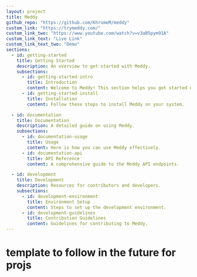 ```yaml
---
layout: project
title: Meddy
github_repo: "https://github.com/KhromeM/meddy"
custom_link: "https://trymeddy.com/"
custom_link_two: "https://www.youtube.com/watch?v=v3aB5pym91A"
custom_link_text: "Live Link"
custom_link_text_two: "Demo"
sections:
  - id: getting-started
    title: Getting Started
    description: An overview to get started with Meddy.
    subsections:
      - id: getting-started-intro
        title: Introduction
        content: Welcome to Meddy! This section helps you get started quickly.
      - id: getting-started-install
        title: Installation
        content: Follow these steps to install Meddy on your system.

  - id: documentation
    title: Documentation
    description: A detailed guide on using Meddy.
    subsections:
      - id: documentation-usage
        title: Usage
        content: Here is how you can use Meddy effectively.
      - id: documentation-api
        title: API Reference
        content: A comprehensive guide to the Meddy API endpoints.

  - id: development
    title: Development
    description: Resources for contributors and developers.
    subsections:
      - id: development-environment
        title: Environment Setup
        content: Steps to set up the development environment.
      - id: development-guidelines
        title: Contribution Guidelines
        content: Guidelines for contributing to Meddy.
---
```


# template to follow in the future for projs
